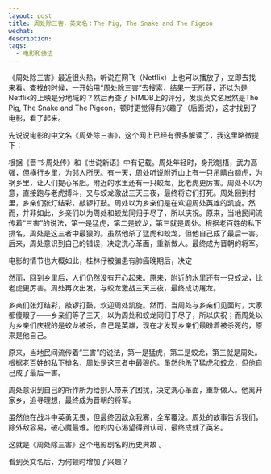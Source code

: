 ```yaml
---
layout: post
title: 周处除三害，英文名：The Pig, The Snake and The Pigeon
wechat: 
description: 
tags:
  - 电影和佛法
---
```

《周处除三害》最近很火热，听说在网飞（Netflix）上也可以播放了，立即去找来看。查找的时候，一开始用“周处除三害”去搜索，结果一无所获，还以为是Netflix的上映是分地域的？然后再查了下IMDB上的评分，发现英文名居然是The Pig, The Snake and The Pigeon，顿时更觉得有兴趣了（后面说），这才找到了电影，看了起来。

先说说电影的中文名《周处除三害》，这个网上已经有很多解读了，我这里略微提下：

根据《晋书·周处传》和《世说新语》中有记载。周处年轻时，身形魁梧，武力高强，但横行乡里，为邻人所厌。有一天，周处听说附近山上有一只吊睛白额虎，为祸乡里，让人们提心吊胆。附近的水里还有一只蛟龙，比老虎更厉害。周处不以为意，直接跑与老虎搏斗，又与蛟龙激战三天三夜，最终将它们打死。周处回到村里，乡亲们张灯结彩，敲锣打鼓。周处以为乡亲们是在欢迎周处英雄的凯旋。然而，并非如此，乡亲们以为周处和蛟龙同归于尽了，所以庆祝。原来，当地民间流传着“三害”的说法，第一是猛虎，第二是蛟龙，第三就是周处。根据老百姓的私下排名，周处是这三者中最狠的。虽然他杀了猛虎和蛟龙，但他自己成了最后一害。后来，周处意识到自己的错误，决定洗心革面，重新做人。最终成为晋朝的将军。

电影的情节也大概如此，桂林仔被骗患有肺癌晚期后，决定


然而，回到乡里后，人们仍然没有开心起来。原来，附近的水里还有一只蛟龙，比老虎更厉害。周处再次出发，与蛟龙激战三天三夜，最终成功屠龙。

乡亲们张灯结彩，敲锣打鼓，欢迎周处凯旋。然而，当周处与乡亲们见面时，大家都傻眼了——乡亲们等了三天，以为周处和蛟龙同归于尽了，所以庆祝；而周处以为乡亲们庆祝的是蛟龙被杀，自己是英雄，现在才发现乡亲们最盼着被杀死的，原来是他自己。

原来，当地民间流传着“三害”的说法，第一是猛虎，第二是蛟龙，第三就是周处。根据老百姓的私下排名，周处是这三者中最狠的。虽然他杀了猛虎和蛟龙，但他自己成了最后一害。

周处意识到自己的所作所为给别人带来了困扰，决定洗心革面，重新做人。他离开家乡，追寻理想，最终成为晋朝的将军。

虽然他在战斗中英勇无畏，但最终因敌众我寡，全军覆没。周处的故事告诉我们，除外敌容易，破心魔最难。他的内心渴望得到认可，最终成就了英名。

这就是《周处除三害》这个电影剧名的历史典故 。


看到英文名后，为何顿时增加了兴趣？